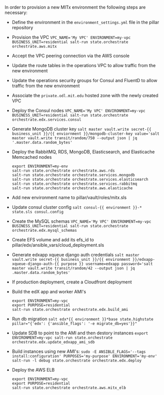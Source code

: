 In order to provision a new MITx environment the following steps are necessary:

- Define the environment in the `environment_settings.yml` file in the pillar repository
- Provision the VPC
  `VPC_NAME='My VPC' ENVIRONMENT=my-vpc BUSINESS_UNIT=residential salt-run state.orchestrate orchestrate.aws.mitx`
- Accept the VPC peering connection via the AWS console
- Update the route tables in the operations VPC to allow traffic from the new environment
- Update the operations security groups for Consul and FluentD to allow traffic from the new environment
- Associate the `private.odl.mit.edu` hosted zone with the newly created VPC
- Deploy the Consul nodes
  `VPC_NAME='My VPC' ENVIRONMENT=my-vpc BUSINESS_UNIT=residential salt-run state.orchestrate orchestrate.edx.services.consul`

- Generate MongoDB cluster key
    `salt master vault.write secret-{{ business_unit }}/{{ enviornment }}/mongodb-cluster-key value='salt master vault.write transit/random/750 --output json | jq '.master.data.random_bytes'`
- Deploy the RabbitMQ, RDS, MongoDB, Elasticsearch, and Elasticache Memcached nodes
  ```
  export ENVIRONMENT=my-env
  salt-run state.orchestrate orchestrate.aws.rds
  salt-run state.orchestrate orchestrate.services.mongodb
  salt-run state.orchestrate orchestrate.services.elasticsearch
  salt-run state.orchestrate orchestrate.services.rabbitmq
  salt-run state.orchestrate orchestrate.aws.elasticache
  ```
- Add new environment name to pillar/vault/roles/mitx.sls
- Update consul cluster config
    `salt consul-{{ environment }}-* state.sls consul.config`
- Create the MySQL schemas
  `VPC_NAME='My VPC' ENVIRONMENT=my-vpc BUSINESS_UNIT=residential salt-run state.orchestrate orchestrate.edx.mysql_schemas`
- Create EFS volume and add its efs_id to pillar/edx/ansible_vars/cloud_deployment.sls
- Generate edxapp xqueue django auth credentials
    `salt master vault.write secret-{{ business_unit }}/{{ environment }}/edxapp-xqueue-django-auth-{{ purpose }} username=edxapp password='salt master vault.write transit/random/42 --output json | jq .master.data.random_bytes'`
- If production deployment, create a Cloudfront deployment
- Build the edX app and worker AMI's
  ```
  export ENVIRONMENT=my-vpc
  export PURPOSE=residential
  salt-run state.orchestrate orchestrate.edx.build_ami
  ```
- Run db migration
    `salt edx*{{ environment }}*base state.highstate pillar="{'edx': {'ansible_flags': '-e migrate_db=yes'}}"`
- Update SDB to point to the AMI and then destory instances
    `export ENVIRONMENT=my-vpc salt-run state.orchestrate orchestrate.edx.update_edxapp_ami_sdb`
- Build instances using new AMI's:
    `sudo -E ANSIBLE_FLAGS='--tags install:configuration' PURPOSES='my-purpose' ENVIRONMENT='my-env' salt-run -l debug state.orchestrate orchestrate.edx.deploy`
- Deploy the AWS ELB
  ```
  export ENVIRONMENT=my-vpc
  export PURPOSE=residential
  salt-run state.orchestrate orchestrate.aws.mitx_elb
  ```
